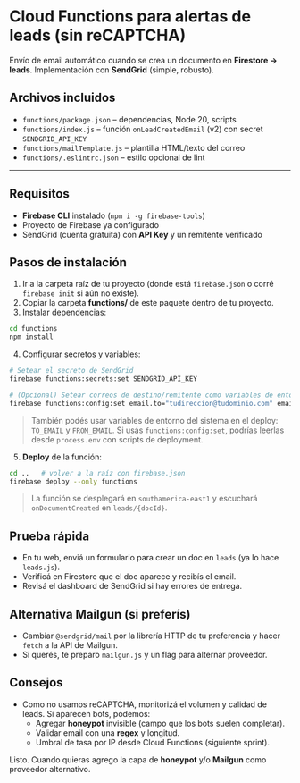 # Cloud Functions para alertas de leads (sin reCAPTCHA)

Envío de email automático cuando se crea un documento en **Firestore → leads**.
Implementación con **SendGrid** (simple, robusto).

## Archivos incluidos
- `functions/package.json` – dependencias, Node 20, scripts
- `functions/index.js` – función `onLeadCreatedEmail` (v2) con secret `SENDGRID_API_KEY`
- `functions/mailTemplate.js` – plantilla HTML/texto del correo
- `functions/.eslintrc.json` – estilo opcional de lint

---

## Requisitos
- **Firebase CLI** instalado (`npm i -g firebase-tools`)
- Proyecto de Firebase ya configurado
- SendGrid (cuenta gratuita) con **API Key** y un remitente verificado

## Pasos de instalación
1) Ir a la carpeta raíz de tu proyecto (donde está `firebase.json` o corré `firebase init` si aún no existe).
2) Copiar la carpeta **functions/** de este paquete dentro de tu proyecto.
3) Instalar dependencias:
```bash
cd functions
npm install
```
4) Configurar secretos y variables:
```bash
# Setear el secreto de SendGrid
firebase functions:secrets:set SENDGRID_API_KEY

# (Opcional) Setear correos de destino/remitente como variables de entorno
firebase functions:config:set email.to="tudireccion@tudominio.com" email.from="no-reply@tudominio.com"
```
> También podés usar variables de entorno del sistema en el deploy:
> `TO_EMAIL` y `FROM_EMAIL`. Si usás `functions:config:set`, podrías leerlas desde `process.env` con scripts de deployment.

5) **Deploy** de la función:
```bash
cd ..   # volver a la raíz con firebase.json
firebase deploy --only functions
```
> La función se desplegará en `southamerica-east1` y escuchará `onDocumentCreated` en `leads/{docId}`.

## Prueba rápida
- En tu web, enviá un formulario para crear un doc en `leads` (ya lo hace `leads.js`).
- Verificá en Firestore que el doc aparece y recibís el email.
- Revisá el dashboard de SendGrid si hay errores de entrega.

## Alternativa Mailgun (si preferís)
- Cambiar `@sendgrid/mail` por la librería HTTP de tu preferencia y hacer `fetch` a la API de Mailgun.
- Si querés, te preparo `mailgun.js` y un flag para alternar proveedor.

## Consejos
- Como no usamos reCAPTCHA, monitorizá el volumen y calidad de leads. Si aparecen bots, podemos:
  - Agregar **honeypot** invisible (campo que los bots suelen completar).
  - Validar email con una **regex** y longitud.
  - Umbral de tasa por IP desde Cloud Functions (siguiente sprint).

Listo. Cuando quieras agrego la capa de **honeypot** y/o **Mailgun** como proveedor alternativo.
